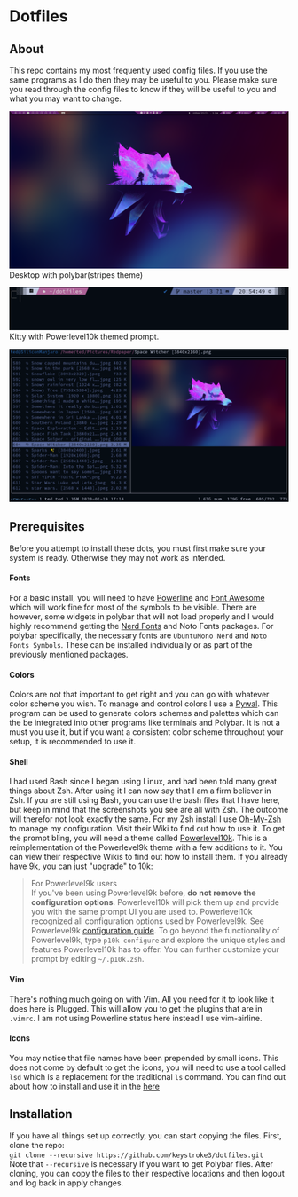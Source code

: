 # Dotfiles
## About
This repo contains my most frequently used config files. If you use the same programs as I do
then they may be useful to you. Please make sure you read through the config files to know if
they will be useful to you and what you may want to change.

![Desktop/Polybar](https://raw.githubusercontent.com/keystroke3/dotfiles/master/screenshots/desktop.png)
Desktop with polybar(stripes theme)

![Kitty/Prompt](https://raw.githubusercontent.com/keystroke3/dotfiles/master/screenshots/kitty.png)
Kitty with Powerlevel10k themed prompt.

![ranger](https://raw.githubusercontent.com/keystroke3/dotfiles/master/screenshots/ranger.png)

## Prerequisites
Before you attempt to install these dots, you must first make sure your system is ready. Otherwise
they may not work as intended.

#### Fonts
For a basic install, you will need to have [Powerline](https://github.com/powerline/powerline) and [Font Awesome](https://github.com/FortAwesome/Font-Awesome) which will work fine for most of the
symbols to be visible. There are however, some widgets in polybar that will not load properly
and I would highly recommend getting the [Nerd Fonts](https://github.com/ryanoasis/nerd-fonts) and Noto Fonts packages. For polybar specifically, the necessary
fonts are `UbuntuMono Nerd` and `Noto Fonts Symbols`. These can be installed individually or as part of the previously
mentioned packages.

#### Colors
Colors are not that important to get right and you can go with whatever color scheme you wish. To manage
and control colors I use a [Pywal](https://github.com/dylanaraps/pywal). This program can be used to generate colors schemes and palettes which can 
the be integrated into other programs like terminals and Polybar. It is not a must you use it, but if you
want a consistent color scheme throughout your setup, it is recommended to use it.

#### Shell
I had used Bash since I began using Linux, and had been told many great things about Zsh. After using it
I can now say that I am a firm believer in Zsh. If you are still using Bash, you can use the bash files that
I have here, but keep in mind that the screenshots you see are all with Zsh. The outcome will therefor not look exactly the same.
For my Zsh install I use [Oh-My-Zsh](https://github.com/ohmyzsh/ohmyzsh) to manage my configuration. Visit their Wiki to find out how to use it. To get the prompt
bling, you will need a theme called [Powerlevel10k](https://github.com/romkatv/powerlevel10k). This is a reimplementation of the Powerlevel9k theme with a few additions to it.
You can view their respective Wikis to find out how to install them. If you already have 9k, you can just "upgrade" to 10k:

>For Powerlevel9k users  
If you've been using Powerlevel9k before, **do not remove the configuration options**. Powerlevel10k
will pick them up and provide you with the same prompt UI you are used to. Powerlevel10k recognized
all configuration options used by Powerlevel9k. See Powerlevel9k
[configuration guide](https://github.com/Powerlevel9k/powerlevel9k/blob/master/README.md#prompt-customization).
To go beyond the functionality of Powerlevel9k, type `p10k configure` and explore the unique styles
and features Powerlevel10k has to offer. You can further customize your prompt by editing
`~/.p10k.zsh`.

#### Vim
There's nothing much going on with Vim. All you need for it to look like it does here is Plugged. This will
allow you to get the plugins that are in `.vimrc`. I am not using Powerline status here
instead I use vim-airline.

#### Icons
You may notice that file names have been prepended by small icons. This does not come by default to get the icons, you will need to use a tool called `lsd` which is a replacement for the traditional `ls` command. You can find out about how to install and use it in the [here](https://github.com/Peltoche/lsd)


## Installation
If you have all things set up correctly, you can start copying the files. First, clone the repo:  
`git clone --recursive https://github.com/keystroke3/dotfiles.git`  
Note that `--recursive` is necessary if you want to get Polybar files.
After cloning, you can copy the files to their respective locations and then logout and log back in apply changes.
